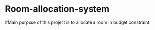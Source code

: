 # Room-allocation-system


#Main purpose of this project is to allocate a room in budget constraint.
